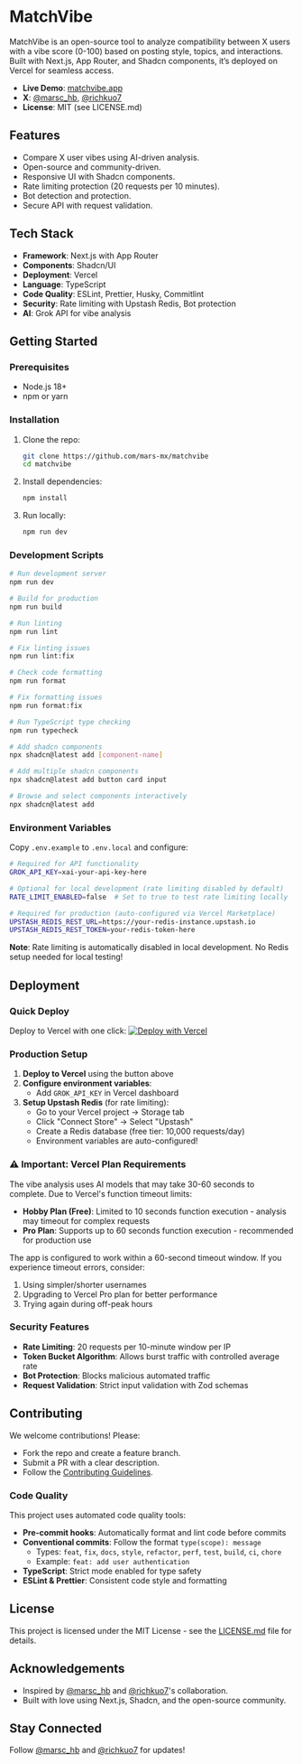 # MatchVibe

MatchVibe is an open-source tool to analyze compatibility between X users with a vibe score (0-100) based on posting style, topics, and interactions. Built with Next.js, App Router, and Shadcn components, it’s deployed on Vercel for seamless access.

- **Live Demo**: [matchvibe.app](https://matchvibe.app)
- **X**: [@marsc_hb](https://x.com/marsc_hb), [@richkuo7](https://x.com/richkuo7)
- **License**: MIT (see LICENSE.md)

## Features

- Compare X user vibes using AI-driven analysis.
- Open-source and community-driven.
- Responsive UI with Shadcn components.
- Rate limiting protection (20 requests per 10 minutes).
- Bot detection and protection.
- Secure API with request validation.

## Tech Stack

- **Framework**: Next.js with App Router
- **Components**: Shadcn/UI
- **Deployment**: Vercel
- **Language**: TypeScript
- **Code Quality**: ESLint, Prettier, Husky, Commitlint
- **Security**: Rate limiting with Upstash Redis, Bot protection
- **AI**: Grok API for vibe analysis

## Getting Started

### Prerequisites

- Node.js 18+
- npm or yarn

### Installation

1. Clone the repo:
   ```bash
   git clone https://github.com/mars-mx/matchvibe
   cd matchvibe
   ```
2. Install dependencies:
   ```bash
   npm install
   ```
3. Run locally:
   ```bash
   npm run dev
   ```

### Development Scripts

```bash
# Run development server
npm run dev

# Build for production
npm run build

# Run linting
npm run lint

# Fix linting issues
npm run lint:fix

# Check code formatting
npm run format

# Fix formatting issues
npm run format:fix

# Run TypeScript type checking
npm run typecheck

# Add shadcn components
npx shadcn@latest add [component-name]

# Add multiple shadcn components
npx shadcn@latest add button card input

# Browse and select components interactively
npx shadcn@latest add
```

### Environment Variables

Copy `.env.example` to `.env.local` and configure:

```bash
# Required for API functionality
GROK_API_KEY=xai-your-api-key-here

# Optional for local development (rate limiting disabled by default)
RATE_LIMIT_ENABLED=false  # Set to true to test rate limiting locally

# Required for production (auto-configured via Vercel Marketplace)
UPSTASH_REDIS_REST_URL=https://your-redis-instance.upstash.io
UPSTASH_REDIS_REST_TOKEN=your-redis-token-here
```

**Note**: Rate limiting is automatically disabled in local development. No Redis setup needed for local testing!

## Deployment

### Quick Deploy

Deploy to Vercel with one click:
[![Deploy with Vercel](https://vercel.com/button)](https://vercel.com/new/clone?repository-url=https%3A%2F%2Fgithub.com%mars-mx%2Fmatchvibe)

### Production Setup

1. **Deploy to Vercel** using the button above
2. **Configure environment variables**:
   - Add `GROK_API_KEY` in Vercel dashboard
3. **Setup Upstash Redis** (for rate limiting):
   - Go to your Vercel project → Storage tab
   - Click "Connect Store" → Select "Upstash"
   - Create a Redis database (free tier: 10,000 requests/day)
   - Environment variables are auto-configured!

### ⚠️ Important: Vercel Plan Requirements

The vibe analysis uses AI models that may take 30-60 seconds to complete. Due to Vercel's function timeout limits:

- **Hobby Plan (Free)**: Limited to 10 seconds function execution - analysis may timeout for complex requests
- **Pro Plan**: Supports up to 60 seconds function execution - recommended for production use

The app is configured to work within a 60-second timeout window. If you experience timeout errors, consider:

1. Using simpler/shorter usernames
2. Upgrading to Vercel Pro plan for better performance
3. Trying again during off-peak hours

### Security Features

- **Rate Limiting**: 20 requests per 10-minute window per IP
- **Token Bucket Algorithm**: Allows burst traffic with controlled average rate
- **Bot Protection**: Blocks malicious automated traffic
- **Request Validation**: Strict input validation with Zod schemas

## Contributing

We welcome contributions! Please:

- Fork the repo and create a feature branch.
- Submit a PR with a clear description.
- Follow the [Contributing Guidelines](CONTRIBUTING.md).

### Code Quality

This project uses automated code quality tools:

- **Pre-commit hooks**: Automatically format and lint code before commits
- **Conventional commits**: Follow the format `type(scope): message`
  - Types: `feat`, `fix`, `docs`, `style`, `refactor`, `perf`, `test`, `build`, `ci`, `chore`
  - Example: `feat: add user authentication`
- **TypeScript**: Strict mode enabled for type safety
- **ESLint & Prettier**: Consistent code style and formatting

## License

This project is licensed under the MIT License - see the [LICENSE.md](LICENSE.md) file for details.

## Acknowledgements

- Inspired by [@marsc_hb](https://x.com/marsc_hb) and [@richkuo7](https://x.com/richkuo7)'s collaboration.
- Built with love using Next.js, Shadcn, and the open-source community.

## Stay Connected

Follow [@marsc_hb](https://x.com/marsc_hb) and [@richkuo7](https://x.com/richkuo7) for updates!
